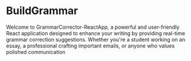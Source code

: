 # BuildGrammar
Welcome to GrammarCorrector-ReactApp, a powerful and user-friendly React application designed to enhance your writing by providing real-time grammar correction suggestions. Whether you're a student working on an essay, a professional crafting important emails, or anyone who values polished communication
